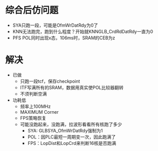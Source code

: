 # 综合后仿问题
- SYA只跑一段，可能是OfmWrDatRdy为0了
- KNN无法跑完，跑到什么程度？开始就KNNGLB_CrdRdDatRdy一直为0
- PFS POL同时出现x态，106ms时，SRAM的CEB为z
# 解决
- 已做
    - 只跑一段tcf，保存checkpoint
    - ITF写满所有的SRAM，数据用真实使POL比较器翻转
    - 不须判断空满
- 功耗低
    - 频率上100MHz
    - MAXIMUM Corner
    - FPS策略恢复
    - 可能没跑起来，没跑满，拉波形看看所有核跑了多少
        - SYA: GLBSYA_OfmWrDatRdy强制为1
        - POL：因PLC最短一周期变一次，因此跑满了
        - FPS：LopDist和LopCrd来判断16核是否跑满
